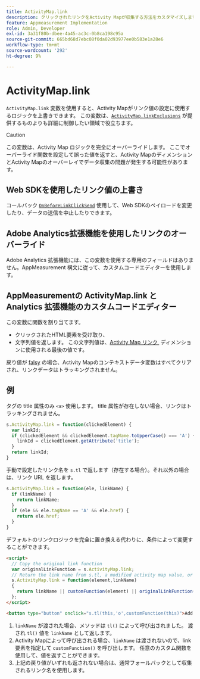 ```yaml
---
title: ActivityMap.link
description: クリックされたリンクをActivity Mapが収集する方法をカスタマイズします。
feature: Appmeasurement Implementation
role: Admin, Developer
exl-id: 3a31f80b-dbee-4a45-ac3c-0b8ca198c95a
source-git-commit: 665bd68d7ebc08f0da02d93977ee0b583e1a28e6
workflow-type: tm+mt
source-wordcount: '292'
ht-degree: 9%

---
```


# ActivityMap.link

`ActivityMap.link` 変数を使用すると、Activity Mapがリンク値の設定に使用するロジックを上書きできます。 この変数は、[`ActivityMap.linkExclusions`](../config-vars/activitymap-linkexclusions.md) が提供するものよりも詳細に制御したい領域で役立ちます。

>[!CAUTION]
>この変数は、Activity Map ロジックを完全にオーバーライドします。 ここでオーバーライド関数を設定して誤った値を返すと、Activity MapのディメンションとActivity Mapのオーバーレイでデータ収集の問題が発生する可能性があります。

## Web SDKを使用したリンク値の上書き

コールバック [`OnBeforeLinkClickSend`](https://experienceleague.adobe.com/en/docs/experience-platform/web-sdk/commands/configure/onbeforelinkclicksend) 使用して、Web SDKのペイロードを変更したり、データの送信を中止したりできます。

## Adobe Analytics拡張機能を使用したリンクのオーバーライド

Adobe Analytics 拡張機能には、この変数を使用する専用のフィールドはありません。AppMeasurement 構文に従って、カスタムコードエディターを使用します。

## AppMeasurementの ActivityMap.link と Analytics 拡張機能のカスタムコードエディター

この変数に関数を割り当てます。

* クリックされたHTML要素を受け取り、
* 文字列値を返します。 この文字列値は、[Activity Map リンク &#x200B;](/help/components/dimensions/activity-map-link.md) ディメンションに使用される最後の値です。

戻り値が [falsy](https://developer.mozilla.org/ja-JP/docs/Glossary/Falsy) の場合、Activity Mapのコンテキストデータ変数はすべてクリアされ、リンクデータはトラッキングされません。

## 例

タグの title 属性のみ `<a>` 使用します。 title 属性が存在しない場合、リンクはトラッキングされません。

```js
s.ActivityMap.link = function(clickedElement) {
  var linkId;
  if (clickedElement && clickedElement.tagName.toUpperCase() === 'A') {
    linkId = clickedElement.getAttribute('title');
  }
  return linkId;
}
```

手動で設定したリンク名を `s.tl` で返します（存在する場合）。それ以外の場合は、リンク URL を返します。

```js
s.ActivityMap.link = function(ele, linkName) {
  if (linkName) {
    return linkName;
  }
  if (ele && ele.tagName == 'A' && ele.href) {
    return ele.href;
  }
}
```

デフォルトのリンクロジックを完全に置き換える代わりに、条件によって変更することができます。

```html
<script>
  // Copy the original link function
  var originalLinkFunction = s.ActivityMap.link;
  // Return the link name from s.tl, a modified activity map value, or the original activity map value
  s.ActivityMap.link = function(element,linkName)
  {
    return linkName || customFunction(element) || originalLinkFunction(element,linkName);
  };
</script>

<button type="button" onclick="s.tl(this,'o',customFunction(this)">Add To Cart</button>
```

1. `linkName` が渡された場合、メソッドは `tl()` によって呼び出されました。 渡され `tl()` 値を `linkName` として返します。
2. Activity Mapによって呼び出される場合、`linkName` は渡されないので、link 要素を指定して `customFunction()` を呼び出します。 任意のカスタム関数を使用して、値を返すことができます。
3. 上記の戻り値がいずれも返されない場合は、通常フォールバックとして収集されるリンク名を使用します。
